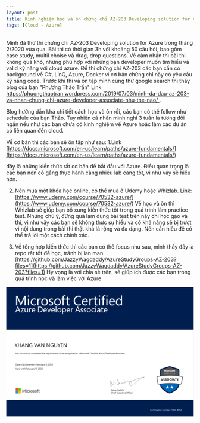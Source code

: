 ```yaml
---
layout: post
title: Kinh nghiệm học và ôn chứng chỉ AZ-203 Developing solution for Azure
tags: [Cloud - Azure]
---
```


Mình đã thử thi chứng chỉ AZ-203 Developing solution for Azure trong tháng 2/2020 vừa qua. Bài thi có thời gian 3h với khoảng 50 câu hỏi,
bao gồm case study, multil choise và drag, drop questions. Về cảm nhận thì bài thi không quá khó, nhưng phù hợp với những bạn developer muốn tìm hiểu và valid kỹ năng với cloud azure. Để thi chứng chỉ AZ-203 các bạn cần có background về C#, LinQ, Azure, Docker vì cơ bản chứng chỉ này có yêu cầu kỹ năng code.
Trước khi thi và ôn tập mình cũng thử google search thì thấy blog của bạn "Phương Thảo Trần"
Link [https://phuongthaotran.wordpress.com/2019/07/03/minh-da-dau-az-203-va-nhan-chung-chi-azure-developer-associate-nhu-the-nao/ ](https://phuongthaotran.wordpress.com/2019/07/03/minh-da-dau-az-203-va-nhan-chung-chi-azure-developer-associate-nhu-the-nao/ ).


Blog hướng dẫn khá chi tiết cách học và ôn rồi, các bạn có thể follow như schedule của bạn Thảo. Tuy nhiên cá nhân mình nghĩ 3 tuần là tương đối ngắn nếu như các bạn chưa có kinh nghiệm về Azure hoặc làm các dự án có liên quan đến cloud. 

Về cơ bản thì các bạn sẽ ôn tập như sau: 
1.Link [https://docs.microsoft.com/en-us/learn/paths/azure-fundamentals/](https://docs.microsoft.com/en-us/learn/paths/azure-fundamentals/)

đây là những kiến thức rất cơ bản để bắt đầu với Azure. Điều quan trọng là các bạn nên cố gắng thực hành càng nhiều lab càng tốt, vì như vậy sẽ hiểu hơn.

2. Nên mua một khóa học online, có thể mua ở Udemy hoặc Whizlab. 
Link: [https://www.udemy.com/course/70532-azure/](https://www.udemy.com/course/70532-azure/)
Về học và ôn thì Whizlab sẽ giúp bạn bổ xung kiến thức tốt trong quá trình làm practice test. Nhưng chú ý, đừng quá lạm dụng bài test trên này chỉ học gạo và thi, vì như vậy các bạn sẽ không thực sự hiểu và có khả năng sẽ bị trượt vì nội dung trong bài thi thật khá là rộng và đa dạng. Nên cần hiểu để có thể trả lời một cách chính xác. 

3. Về tổng hợp kiến thức thì các bạn có thể focus như sau, mình thấy đây là repo rất tốt để học, tránh bị lan man.
[https://github.com/JazzyWagdaddy/AzureStudyGroups-AZ-203?files=1](https://github.com/JazzyWagdaddy/AzureStudyGroups-AZ-203?files=1)
Hy vọng là với chia sẻ trên, sẽ giúp ích được các bạn trong quá trình học và làm việc với Azure

![AZ-203 Cert](/img/Khang_Cert203.PNG "AZ-203 cert")



